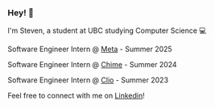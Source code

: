 ### Hey! 👋

I'm Steven, a student at UBC studying Computer Science 💻

Software Engineer Intern @ [Meta](https://www.meta.com/) - Summer 2025

Software Engineer Intern @ [Chime](https://www.chime.com/) - Summer 2024

Software Engineer Intern @ [Clio](https://www.clio.com/) - Summer 2023

Feel free to connect with me on [Linkedin](https://www.linkedin.com/in/steven-son9/)!

<!--
**stevenson9/stevenson9** is a ✨ _special_ ✨ repository because its `README.md` (this file) appears on your GitHub profile.

Here are some ideas to get you started:

- 🔭 I’m currently working on ...
- 🌱 I’m currently learning ...
- 👯 I’m looking to collaborate on ...
- 🤔 I’m looking for help with ...
- 💬 Ask me about ...
- 📫 How to reach me: ...
- 😄 Pronouns: ...
- ⚡ Fun fact: ...
-->
